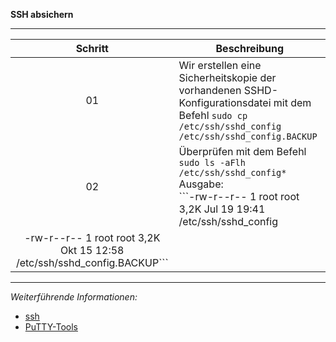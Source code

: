 **SSH absichern**

---

| Schritt | Beschreibung |
| :-----: | ------------ |
| 01      | Wir erstellen eine Sicherheitskopie der vorhandenen SSHD-Konfigurationsdatei mit dem Befehl ```sudo cp /etc/ssh/sshd_config /etc/ssh/sshd_config.BACKUP```
| 02      | Überprüfen mit dem Befehl ```sudo ls -aFlh /etc/ssh/sshd_config*```<br/>Ausgabe:<br/>```-rw-r--r-- 1 root root 3,2K Jul 19 19:41 /etc/ssh/sshd_config
-rw-r--r-- 1 root root 3,2K Okt 15 12:58 /etc/ssh/sshd_config.BACKUP``` |

---

_Weiterführende Informationen:_
* [ssh](https://wiki.ubuntuusers.de/SSH/)
* [PuTTY-Tools](https://www.chiark.greenend.org.uk/~sgtatham/putty/latest.html/)
